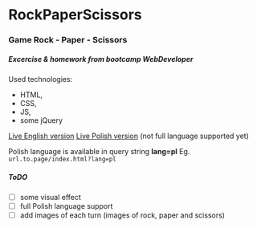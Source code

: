 # RockPaperScissors

### Game **Rock - Paper - Scissors** 

##### Excercise & homework from bootcamp WebDeveloper


Used technologies:
- HTML, 
- CSS,
- JS,
- some jQuery

[Live English version](http://aleksanderchromik.pl/RockPaperScissors)
[Live Polish version](http://aleksanderchromik.pl/RockPaperScissors?lang=pl) (not full language supported yet)


Polish language is available in query string **lang=pl**
Eg. `url.to.page/index.html?lang=pl`


##### ToDO

- [ ] some visual effect
- [ ] full Polish language support
- [ ] add images of each turn (images of rock, paper and scissors)